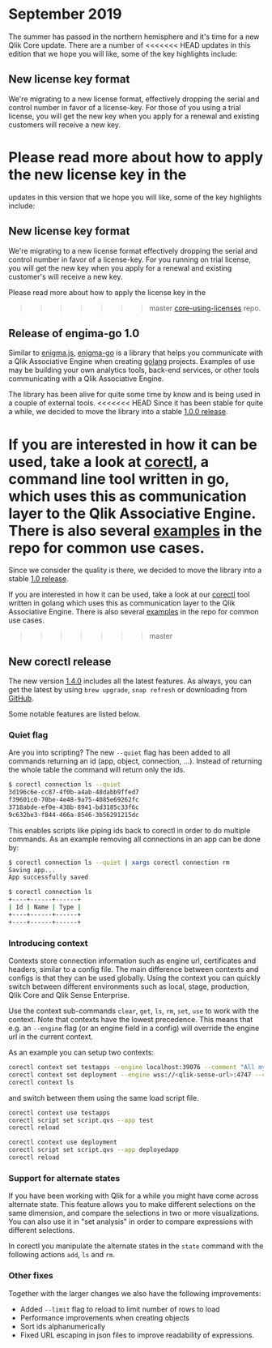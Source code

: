 # September 2019

The summer has passed in the northern hemisphere and it's time for a new Qlik Core update. There are a number of
<<<<<<< HEAD
updates in this edition that we hope you will like, some of the key highlights include:

## New license key format

We're migrating to a new license format, effectively dropping the serial and control number in favor of a license-key.
For those of you using a trial license, you will get the new key when you apply for a renewal and existing customers
will receive a new key.

Please read more about how to apply the new license key in the
=======
updates in this version that we hope you will like, some of the key highlights include:

## New license key format

We're migrating to a new license format effectively dropping the serial and control number in favor of a license-key.
For you running on trial license, you will get the new key when you apply for a renewal and existing customer's will
receive a new key.

Please read more about how to apply the license key in the
>>>>>>> master
[core-using-licenses](https://github.com/qlik-oss/core-using-licenses) repo.

## Release of engima-go 1.0

Similar to [enigma.js](https://github.com/qlik-oss/enigma.js), [enigma-go](https://github.com/qlik-oss/enigma-go) is a
library that helps you communicate with a Qlik Associative Engine when creating [golang](https://golang.org/) projects.
Examples of use may be building your own analytics tools, back-end services, or other tools communicating with a Qlik
Associative Engine.

The library has been alive for quite some time by know and is being used in a couple of external tools.
<<<<<<< HEAD
Since it has been stable for quite a while, we decided to move the library into a stable
[1.0.0 release](https://github.com/qlik-oss/enigma-go/releases/tag/v1.0.0).

If you are interested in how it can be used, take a look at [corectl](https://github.com/qlik-oss/corectl), a command
line tool written in go, which uses this as communication layer to the Qlik Associative Engine. There is also
several [examples](https://github.com/qlik-oss/enigma-go/tree/master/examples) in the repo for common use cases.
=======
Since we consider the quality is there, we decided to move the library into a stable
[1.0 release](https://github.com/qlik-oss/enigma-go/releases/tag/v1.0.0).

If you are interested in how it can be used, take a look at our [corectl](https://github.com/qlik-oss/corectl) tool
written in golang which uses this as communication layer to the Qlik Associative Engine. There is also several
[examples](https://github.com/qlik-oss/enigma-go/tree/master/examples) in the repo for common use cases.
>>>>>>> master

## New corectl release

The new version [1.4.0](https://github.com/qlik-oss/corectl/releases/tag/v1.4.0) includes all the latest features.
As always, you can get the latest by using `brew upgrade`, `snap refresh` or downloading from
[GitHub](https://github.com/qlik-oss/corectl/releases).

Some notable features are listed below.

### Quiet flag

Are you into scripting? The new `--quiet` flag has been added to all commands returning an id
(app, object, connection, ...). Instead of returning the whole table the command will return only the ids.

```bash
$ corectl connection ls --quiet
3d196c6e-cc87-4f0b-a4ab-48dabb9ffed7
f39601c0-70be-4e48-9a75-4085e69262fc
3718abde-ef0e-438b-8941-bd3185c33f6c
9c632be3-f844-466a-8546-3b56291215dc
```

This enables scripts like piping ids back to corectl in order to do multiple commands. As an example removing all
connections in an app can be done by:

```bash
$ corectl connection ls --quiet | xargs corectl connection rm
Saving app...
App successfully saved

$ corectl connection ls
+----+------+------+
| Id | Name | Type |
+----+------+------+
+----+------+------+
```

### Introducing context

Contexts store connection information such as engine url, certificates and headers, similar to a config file. The main
difference between contexts and configs is that they can be used globally. Using the context you can quickly switch
between different environments such as local, stage, production, Qlik Core and Qlik Sense Enterprise.

Use the context sub-commands `clear`, `get`, `ls`, `rm`, `set`, `use` to work with the context. Note that contexts have
the lowest precedence. This means that e.g. an `--engine` flag (or an engine field in a config) will override the engine
url in the current context.

As an example you can setup two contexts:

```bash
corectl context set testapps --engine localhost:39076 --comment "All my local test apps"
corectl context set deployment --engine wss://<qlik-sense-url>:4747 --certificates <certfolder> --headers "X-Qlik-User: UserDirectory=<userdir>; UserId=<userid>"
corectl context ls
```

and switch between them using the same load script file.

```bash
corectl context use testapps
corectl script set script.qvs --app test
corectl reload

corectl context use deployment
corectl script set script.qvs --app deployedapp
corectl reload
```

### Support for alternate states

If you have been working with Qlik for a while you might have come across alternate state. This feature allows you to
make different selections on the same dimension, and compare the selections in two or more visualizations. You can also
use it in "set analysis" in order to compare expressions with different selections.

In corectl you manipulate the alternate states in the `state` command with the following actions `add`, `ls` and `rm`.

### Other fixes

Together with the larger changes we also have the following improvements:

* Added `--limit` flag to reload to limit number of rows to load
* Performance improvements when creating objects
* Sort ids alphanumerically
* Fixed URL escaping in json files to improve readability of expressions.
